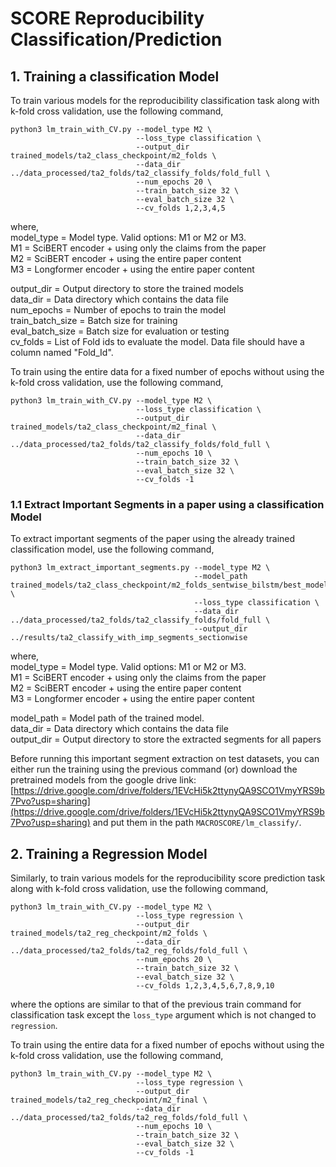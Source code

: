 # SCORE Reproducibility Classification/Prediction
 

## 1. Training a classification Model 
 
To train various models for the reproducibility classification task 
along with k-fold cross validation, use the following command,

```
python3 lm_train_with_CV.py --model_type M2 \
                            --loss_type classification \
                            --output_dir trained_models/ta2_class_checkpoint/m2_folds \
                            --data_dir ../data_processed/ta2_folds/ta2_classify_folds/fold_full \ 
                            --num_epochs 20 \
                            --train_batch_size 32 \
                            --eval_batch_size 32 \
                            --cv_folds 1,2,3,4,5
```

where, <br>
model_type = Model type. Valid options: M1 or M2 or M3. <br>
M1 = SciBERT encoder + using only the claims from the paper <br>
M2 = SciBERT encoder + using the entire paper content <br>
M3 = Longformer encoder + using the entire paper content <br>

output_dir = Output directory to store the trained models <br>
data_dir = Data directory which contains the data file <br>
num_epochs = Number of epochs to train the model <br>
train_batch_size = Batch size for training <br>
eval_batch_size = Batch size for evaluation or testing <br>
cv_folds = List of Fold ids to evaluate the model. 
Data file should have a column named "Fold_Id". 

To train using the entire data for a fixed number of epochs without using the k-fold cross validation, use the following command,

```
python3 lm_train_with_CV.py --model_type M2 \
                            --loss_type classification \
                            --output_dir trained_models/ta2_class_checkpoint/m2_final \
                            --data_dir ../data_processed/ta2_folds/ta2_classify_folds/fold_full \
                            --num_epochs 10 \
                            --train_batch_size 32 \
                            --eval_batch_size 32 \
                            --cv_folds -1
```

### 1.1 Extract Important Segments in a paper using a classification Model 

To extract important segments of the paper using the already trained classification model, 
use the following command,

```
python3 lm_extract_important_segments.py --model_type M2 \
                                         --model_path trained_models/ta2_class_checkpoint/m2_folds_sentwise_bilstm/best_model.tar \
                                         --loss_type classification \
                                         --data_dir ../data_processed/ta2_folds/ta2_classify_folds/fold_full \
                                         --output_dir ../results/ta2_classify_with_imp_segments_sectionwise
```

where, <br>
model_type = Model type. Valid options: M1 or M2 or M3. <br>
M1 = SciBERT encoder + using only the claims from the paper <br>
M2 = SciBERT encoder + using the entire paper content <br>
M3 = Longformer encoder + using the entire paper content <br>

model_path = Model path of the trained model. <br>
data_dir = Data directory which contains the data file <br>
output_dir = Output directory to store the extracted segments for all papers <br>

Before running this important segment extraction on test datasets, you can either run the training using the previous command (or) 
download the pretrained models from the google drive link: [https://drive.google.com/drive/folders/1EVcHi5k2ttynyQA9SCO1VmyYRS9b7Pvo?usp=sharing](https://drive.google.com/drive/folders/1EVcHi5k2ttynyQA9SCO1VmyYRS9b7Pvo?usp=sharing)
and put them in the path `MACROSCORE/lm_classify/`.


## 2. Training a Regression Model 

Similarly, to train various models for the reproducibility score prediction task 
along with k-fold cross validation, use the following command,

```
python3 lm_train_with_CV.py --model_type M2 \
                            --loss_type regression \
                            --output_dir trained_models/ta2_reg_checkpoint/m2_folds \
                            --data_dir ../data_processed/ta2_folds/ta2_reg_folds/fold_full \
                            --num_epochs 20 \
                            --train_batch_size 32 \
                            --eval_batch_size 32 \
                            --cv_folds 1,2,3,4,5,6,7,8,9,10
```

where the options are similar to that of the previous train command for classification task
except the `loss_type` argument which is not changed to `regression`.

To train using the entire data for a fixed number of epochs without using the k-fold cross validation, use the following command,

```
python3 lm_train_with_CV.py --model_type M2 \
                            --loss_type regression \
                            --output_dir trained_models/ta2_reg_checkpoint/m2_final \
                            --data_dir ../data_processed/ta2_folds/ta2_reg_folds/fold_full \
                            --num_epochs 10 \
                            --train_batch_size 32 \
                            --eval_batch_size 32 \
                            --cv_folds -1
```

